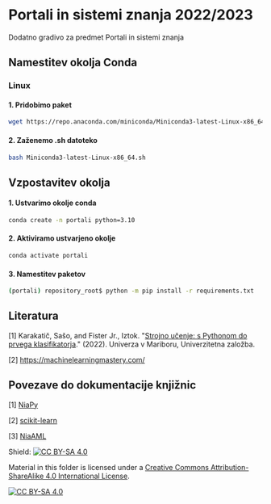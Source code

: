 # Portali in sistemi znanja 2022/2023

Dodatno gradivo za predmet Portali in sistemi znanja

## Namestitev okolja Conda

### Linux

#### 1. Pridobimo paket
```bash
wget https://repo.anaconda.com/miniconda/Miniconda3-latest-Linux-x86_64.sh
```

#### 2. Zaženemo .sh datoteko
```bash
bash Miniconda3-latest-Linux-x86_64.sh
```
## Vzpostavitev okolja

#### 1. Ustvarimo okolje conda
```bash
conda create -n portali python=3.10
```

#### 2. Aktiviramo ustvarjeno okolje
```bash
conda activate portali
```

#### 3. Namestitev paketov

```bash
(portali) repository_root$ python -m pip install -r requirements.txt
```

## Literatura

[1] Karakatič, Sašo, and Fister Jr., Iztok. "[Strojno učenje: s Pythonom do prvega klasifikatorja](https://press.um.si/index.php/ump/catalog/book/643)." (2022). Univerza v Mariboru, Univerzitetna založba.

[2] https://machinelearningmastery.com/

## Povezave do dokumentacije knjižnic

[1] [NiaPy](www.niapy.org)

[2] [scikit-learn](https://scikit-learn.org/stable/)

[3] [NiaAML](https://github.com/lukapecnik/NiaAML#readme)


Shield: [![CC BY-SA 4.0][cc-by-sa-shield]][cc-by-sa]

Material in this folder is licensed under a
[Creative Commons Attribution-ShareAlike 4.0 International License][cc-by-sa].

[![CC BY-SA 4.0][cc-by-sa-image]][cc-by-sa]

[cc-by-sa]: http://creativecommons.org/licenses/by-sa/4.0/
[cc-by-sa-image]: https://licensebuttons.net/l/by-sa/4.0/88x31.png
[cc-by-sa-shield]: https://img.shields.io/badge/License-CC%20BY--SA%204.0-lightgrey.svg

